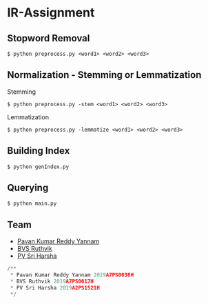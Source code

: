 # IR-Assignment

## Stopword Removal

```
$ python preprocess.py <word1> <word2> <word3>
```

## Normalization - Stemming or Lemmatization
Stemming
```
$ python preprocess.py -stem <word1> <word2> <word3>
```
Lemmatization
```
$ python preprocess.py -lemmatize <word1> <word2> <word3>
```

## Building Index 

```
$ python genIndex.py
```

## Querying
```
$ python main.py
```

## Team

- [Pavan Kumar Reddy Yannam](https://github.com/PavanReddy28/)
- [BVS Ruthvik]()
- [PV Sri Harsha]()

```Python
/**
 * Pavan Kumar Reddy Yannam 2019A7PS0038H
 * BVS Ruthvik 2019A7PS0017H
 * PV Sri Harsha 2019A2PS1521H
 */
```
